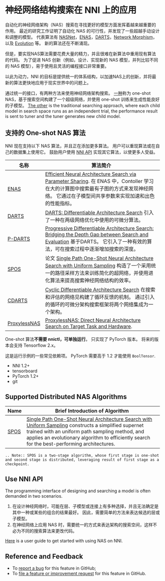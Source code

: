 # 神经网络结构搜索在 NNI 上的应用

自动化的神经网络架构（NAS）搜索在寻找更好的模型方面发挥着越来越重要的作用。 最近的研究工作证明了自动化 NAS 的可行性，并发现了一些超越手动设计和调整的模型。 代表算法有 [NASNet](https://arxiv.org/abs/1707.07012)，[ENAS](https://arxiv.org/abs/1802.03268)，[DARTS](https://arxiv.org/abs/1806.09055)，[Network Morphism](https://arxiv.org/abs/1806.10282)，以及 [Evolution](https://arxiv.org/abs/1703.01041) 等。 新的算法还在不断涌现。

但是，要实现NAS算法需要花费大量的精力，并且很难在新算法中重用现有算法的代码。 为了促进 NAS 创新（例如，设计、实现新的 NAS 模型，并列比较不同的 NAS 模型），易于使用且灵活的编程接口非常重要。

以此为动力，NNI 的目标是提供统一的体系结构，以加速NAS上的创新，并将最新的算法更快地应用于现实世界中的问题上。

通过统一的接口，有两种方法来使用神经网络架构搜索。 [一种](#supported-one-shot-nas-algorithms)称为 one-shot NAS，基于搜索空间构建了一个超级网络，并使用 one-shot 训练来生成性能良好的子模型。 [The other](#supported-distributed-nas-algorithms) is the traditional searching approach, where each child model in search space runs as an independent trial, the performance result is sent to tuner and the tuner generates new child model.

## 支持的 One-shot NAS 算法

NNI 现在支持以下 NAS 算法，并且正在添加更多算法。 用户可以重现算法或在自己的数据集上使用它。 鼓励用户使用 [NNI API](#use-nni-api) 实现其它算法，以使更多人受益。

| 名称                              | 算法简介                                                                                                                                                                            |
| ------------------------------- | ------------------------------------------------------------------------------------------------------------------------------------------------------------------------------- |
| [ENAS](ENAS.md)                 | [Efficient Neural Architecture Search via Parameter Sharing](https://arxiv.org/abs/1802.03268). 在 ENAS 中，Contoller 学习在大的计算图中搜索最有子图的方式来发现神经网络。 它通过在子模型间共享参数来实现加速和出色的性能指标。        |
| [DARTS](DARTS.md)               | [DARTS: Differentiable Architecture Search](https://arxiv.org/abs/1806.09055) 引入了一种在两级网络优化中使用的可微分算法。                                                                            |
| [P-DARTS](PDARTS.md)            | [Progressive Differentiable Architecture Search: Bridging the Depth Gap between Search and Evaluation](https://arxiv.org/abs/1904.12760) 基于DARTS。 它引入了一种有效的算法，可在搜索过程中逐渐增加搜索的深度。 |
| [SPOS](SPOS.md)                 | 论文 [Single Path One-Shot Neural Architecture Search with Uniform Sampling](https://arxiv.org/abs/1904.00420) 构造了一个采用统一的路径采样方法来训练简化的超网络，并使用进化算法来提高搜索神经网络结构的效率。                   |
| [CDARTS](CDARTS.md)             | [Cyclic Differentiable Architecture Search](https://arxiv.org/abs/****) 在搜索和评估的网络见构建了循环反馈的机制。 通过引入的循环的可微分架构搜索框架将两个网络集成为一个架构。                                                    |
| [ProxylessNAS](Proxylessnas.md) | [ProxylessNAS: Direct Neural Architecture Search on Target Task and Hardware](https://arxiv.org/abs/1812.00332).                                                                |

One-shot 算法**不需要 nnictl，可单独运行**。 只实现了 PyTorch 版本。 将来的版本会支持 Tensorflow 2.x。

这是运行示例的一些常见依赖项。 PyTorch 需要高于 1.2 才能使用 `BoolTensor`.

* NNI 1.2+
* tensorboard
* PyTorch 1.2+
* git

## Supported Distributed NAS Algorithms

| Name            | Brief Introduction of Algorithm                                                                                                                                                                                                                                                             |
| --------------- | ------------------------------------------------------------------------------------------------------------------------------------------------------------------------------------------------------------------------------------------------------------------------------------------- |
| [SPOS](SPOS.md) | [Single Path One-Shot Neural Architecture Search with Uniform Sampling](https://arxiv.org/abs/1904.00420) constructs a simplified supernet trained with an uniform path sampling method, and applies an evolutionary algorithm to efficiently search for the best-performing architectures. |

```eval_rst
.. Note:: SPOS is a two-stage algorithm, whose first stage is one-shot and second stage is distributed, leveraging result of first stage as a checkpoint.
```

## Use NNI API

The programming interface of designing and searching a model is often demanded in two scenarios.

1. 在设计神经网络时，可能在层、子模型或连接上有多种选择，并且无法确定是其中一种或某些的组合的结果最好。 因此，需要简单的方法来表达候选的层或子模型。
2. 在神经网络上应用 NAS 时，需要统一的方式来表达架构的搜索空间，这样不必为不同的搜索算法来更改代码。

[Here](./NasGuide.md) is a user guide to get started with using NAS on NNI.

## Reference and Feedback

* To [report a bug](https://github.com/microsoft/nni/issues/new?template=bug-report.md) for this feature in GitHub;
* To [file a feature or improvement request](https://github.com/microsoft/nni/issues/new?template=enhancement.md) for this feature in GitHub.